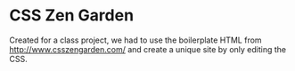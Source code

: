 CSS Zen Garden
==================

Created for a class project, we had to use the boilerplate HTML from http://www.csszengarden.com/ and create a unique site by only editing the CSS.
